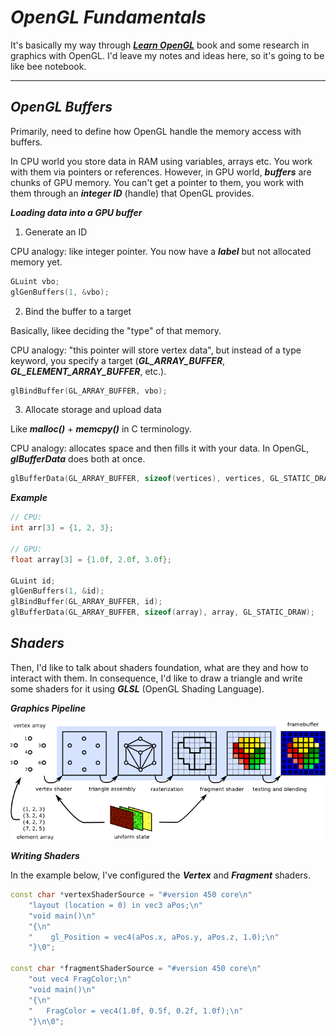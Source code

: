# ***OpenGL Fundamentals***

It's basically my way through ***[Learn OpenGL](https://learnopengl.com/)*** book and some research in graphics with OpenGL. I'd leave my notes and ideas here, so it's going to be like bee notebook.

---

## ***OpenGL Buffers***
Primarily, need to define how OpenGL handle the memory access with buffers.

In CPU world you store data in RAM using variables, arrays etc. You work with them via pointers or references. However, in GPU world, ***buffers*** are chunks of GPU memory. You can't get a pointer to them, you work with them through an ***integer ID*** (handle) that OpenGL provides.

***Loading data into a GPU buffer***

1. Generate an ID

CPU analogy: like integer pointer. You now have a ***label*** but not allocated memory yet. 
```cpp
GLuint vbo;
glGenBuffers(1, &vbo);
```

2. Bind the buffer to a target

Basically, likee deciding the "type" of that memory.

CPU analogy: "this pointer will store vertex data", but instead of a type keyword, you specify a target (***GL_ARRAY_BUFFER***, ***GL_ELEMENT_ARRAY_BUFFER***, etc.).

```cpp
glBindBuffer(GL_ARRAY_BUFFER, vbo);
```

3. Allocate storage and upload data

Like ***malloc()*** + ***memcpy()*** in C terminology.

CPU analogy: allocates space and then fills it with your data. In OpenGL, ***glBufferData*** does both at once.

```cpp
glBufferData(GL_ARRAY_BUFFER, sizeof(vertices), vertices, GL_STATIC_DRAW);
```

***Example***
```cpp
// CPU:
int arr[3] = {1, 2, 3};

// GPU:
float array[3] = {1.0f, 2.0f, 3.0f};

GLuint id;
glGenBuffers(1, &id);
glBindBuffer(GL_ARRAY_BUFFER, id);
glBufferData(GL_ARRAY_BUFFER, sizeof(array), array, GL_STATIC_DRAW);
```

## ***Shaders***

Then, I'd like to talk about shaders foundation, what are they and how to interact with them. In consequence, I'd like to draw a triangle and write some shaders for it using ***GLSL*** (OpenGL Shading Language).

***Graphics Pipeline***

![graphics pipeline](basic_opengl_images/graphics-pipeline.png)


***Writing Shaders***

In the example below, I've configured the ***Vertex*** and ***Fragment*** shaders.

```cpp
const char *vertexShaderSource = "#version 450 core\n"
    "layout (location = 0) in vec3 aPos;\n"
    "void main()\n"
    "{\n"
    "    gl_Position = vec4(aPos.x, aPos.y, aPos.z, 1.0);\n"
    "}\0";

const char *fragmentShaderSource = "#version 450 core\n"
    "out vec4 FragColor;\n"
    "void main()\n"
    "{\n"
    "   FragColor = vec4(1.0f, 0.5f, 0.2f, 1.0f);\n"
    "}\n\0";
```


